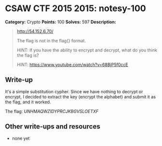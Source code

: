 # CSAW CTF 2015 2015: notesy-100

**Category:** Crypto
**Points:** 100
**Solves:** 597
**Description:**

> http://54.152.6.70/
>
> The flag is not in the flag{} format.
> 
> HINT: If you have the ability to encrypt and decrypt, what do you think the flag is?
>
> HINT: https://www.youtube.com/watch?v=68BjP5f0ccE
>
>


## Write-up

It's a simple substitution cypher. Since we have nothing to decrypt or encrypt, I decided to extract the key (encrypt the alphabet) and submit it as the flag, and it worked.

The flag:
_UNHMAQWZIDYPRCJKBGVSLOETXF_

## Other write-ups and resources

* none yet
